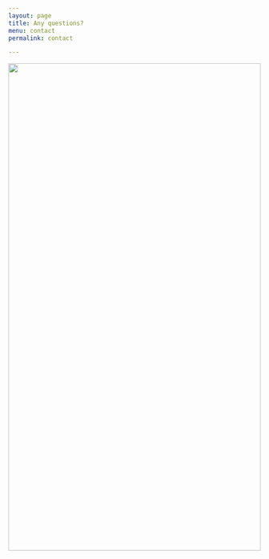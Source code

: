 ```yaml
---
layout: page
title: Any questions?
menu: contact
permalink: contact

---
```


<div class="container">
<img src="/assets/img/molecules2.png" width="100%" height="50%">
</div>
